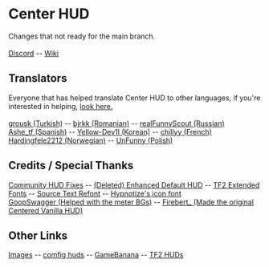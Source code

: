   <h1>Center HUD</h1>
  Changes that not ready for the main branch.
  <br><br>
  <a href="https://discord.gg/p5JV3k5CfE">Discord</a>
  -- <a href="https://github.com/RoseyLemonz/center-hud/wiki">Wiki</a>
  
  <h2>Translators</h2>
  
  Everyone that has helped translate Center HUD to other languages, if you're interested in helping, <a href="https://github.com/RoseyLemonz/center-hud/wiki/Translating">look here.</a>
  <br><br>
  <a href="https://github.com/grousk">grousk (Turkish)</a>
  -- <a href="https://steamcommunity.com/id/bambambambrrrbrrrboopboop/">bjrkk (Romanian)</a>
  -- <a href="https://github.com/realFunnyScout">realFunnyScout (Russian)</a>
  <br>
  <a href="https://gamebanana.com/members/1932153">Ashe_tf (Spanish)</a>
  -- <a href="https://github.com/Yellow-Dev1l">Yellow-Dev1l (Korean)</a>
  -- <a href="https://steamcommunity.com/profiles/76561199122950001/">chillyy (French)</a>
  <br>
  <a href="https://github.com/Hardingfele2212">Hardingfele2212 (Norwegian)</a>
  -- <a href="https://steamcommunity.com/id/SpecializedUnFunny">UnFunny (Polish)<a/>
  
  <h2>Credits / Special Thanks</h2>
  <a href="https://github.com/CriticalFlaw/TF2HUD.Fixes">Community HUD Fixes</a>
  -- <a href="https://gamebanana.com/mods/385807">(Deleted) Enhanced Default HUD</a>
  -- <a href="https://github.com/jakadak/TF2-extended-fonts">TF2 Extended Fonts</a>
  -- <a href="https://gamebanana.com/mods/314848">Source Text Refont</a>
  -- <a href="https://github.com/Hypnootize/TF2-HUD-Icons">Hypnotize's icon font</a>
  <br>
  <a href="https://gamebanana.com/members/1672887">GoopSwagger (Helped with the meter BGs)</a>
  -- <a href="https://gamebanana.com/members/1767717">Firebert_ (Made the original Centered Vanilla HUD)</a>
  
  <h2>Other Links</h2>
  <a href="https://imgur.com/a/NLdQS6O">Images</a>
  -- <a href="https://comfig.app/huds/page/center-hud/">comfig huds</a>
  -- <a href="https://gamebanana.com/mods/485626">GameBanana</a>
  -- <a href="https://tf2huds.dev/hud/Center-Hud">TF2 HUDs</a>
